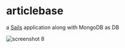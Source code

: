 # articlebase

a [Sails](http://sailsjs.org) application
 along with MongoDB as DB

![screenshot 8](https://user-images.githubusercontent.com/22024359/36065512-fe6945fc-0ec1-11e8-866c-e76a39f287e8.png)
